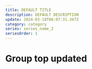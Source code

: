 ```yaml
---
title: DEFAULT TITLE
description: DEFAULT DESCRIPTION
update: 2024-03-18T06:07:31.347Z
category: category
series: series_name_2
seriesOrder: 1
---
```

# Group top updated
